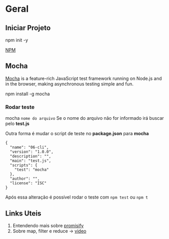 # Geral

## Iniciar Projeto

npm init -y

[NPM](https://www.npmjs.com/)

## Mocha

[Mocha](https://mochajs.org/) is a feature-rich JavaScript test framework running on Node.js and in the browser, making asynchronous testing simple and fun.

npm install -g mocha

### Rodar teste

mocha `nome do arquivo`
Se o nome do arquivo não for informado irá buscar pelo **test.js**

Outra forma é mudar o script de teste no **package.json** para **mocha**

````JS
{
  "name": "06-cli",
  "version": "1.0.0",
  "description": "",
  "main": "test.js",
  "scripts": {
    "test": "mocha"
  },
  "author": "",
  "license": "ISC"
}
````

Após essa alteração é possível rodar o teste com `npm test` ou `npm t`

## Links Uteis

1. Entendendo mais sobre [promisify](https://nodejs.org/dist/latest-v8.x/docs/api/util.html)
2. Sobre map, filter e reduce -> [video](https://www.youtube.com/watch?v=D_MExaVe95w)
